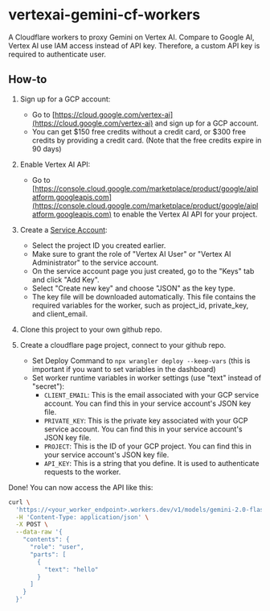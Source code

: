 # vertexai-gemini-cf-workers

A Cloudflare workers to proxy Gemini on Vertex AI. Compare to Google AI, Vertex AI use IAM access instead of API key. Therefore, a custom API key is required to authenticate user.

## How-to

1. Sign up for a GCP account:
   - Go to [https://cloud.google.com/vertex-ai](https://cloud.google.com/vertex-ai) and sign up for a GCP account.
   - You can get $150 free credits without a credit card, or $300 free credits by providing a credit card. (Note that the free credits expire in 90 days)

2. Enable Vertex AI API:
   - Go to [https://console.cloud.google.com/marketplace/product/google/aiplatform.googleapis.com](https://console.cloud.google.com/marketplace/product/google/aiplatform.googleapis.com) to enable the Vertex AI API for your project.
   
3. Create a [Service Account](https://console.cloud.google.com/projectselector/iam-admin/serviceaccounts/create?walkthrough_id=iam--create-service-account#step_index=1):
   - Select the project ID you created earlier.
   - Make sure to grant the role of "Vertex AI User" or "Vertex AI Administrator" to the service account.
   - On the service account page you just created, go to the "Keys" tab and click "Add Key".
   - Select "Create new key" and choose "JSON" as the key type.
   - The key file will be downloaded automatically. This file contains the required variables for the worker, such as project_id, private_key, and client_email.
   
4. Clone this project to your own github repo.

5. Create a cloudflare page project, connect to your github repo.
   - Set Deploy Command to `npx wrangler deploy --keep-vars` (this is important if you want to set variables in the dashboard)
   - Set worker runtime variables in worker settings (use "text" instead of "secret"):
      - `CLIENT_EMAIL`: This is the email associated with your GCP service account. You can find this in your service account's JSON key file.
      - `PRIVATE_KEY`: This is the private key associated with your GCP service account. You can find this in your service account's JSON key file.
      - `PROJECT`: This is the ID of your GCP project. You can find this in your service account's JSON key file.
      - `API_KEY`: This is a string that you define. It is used to authenticate requests to the worker.
   
Done! You can now access the API like this:

```bash
curl \
  'https://<your_worker_endpoint>.workers.dev/v1/models/gemini-2.0-flash-001:generateContent?key=<your_API_KEY_defined_above>' \
  -H 'Content-Type: application/json' \
  -X POST \
  --data-raw '{
    "contents": {
      "role": "user",
      "parts": [
        {
          "text": "hello"
        }
      ]
    }
  }'
```
